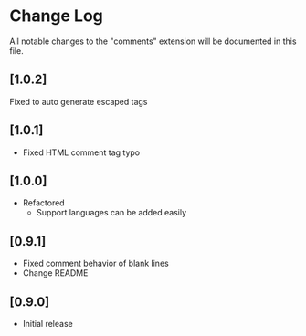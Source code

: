 # Change Log

All notable changes to the "comments" extension will be documented in this file.

## [1.0.2]

Fixed to auto generate escaped tags

## [1.0.1]

* Fixed HTML comment tag typo

## [1.0.0]

* Refactored
  * Support languages ​​can be added easily

## [0.9.1]

* Fixed comment behavior of blank lines
* Change README

## [0.9.0]

* Initial release
